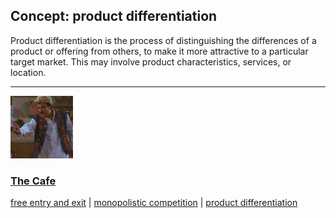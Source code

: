 ## Concept: product differentiation

Product differentiation is the process of distinguishing the differences of a product or offering from others, to make it more attractive to a particular target market. This may involve product characteristics, services, or location.

<hr>
<div class="clip-listing">
<img src="media/icons/cafe_clip2.jpg" alt="The Cafe icon">

### [The Cafe](/clip/21/)

[free entry and exit](/concept/free-entry-and-exit/) | [monopolistic competition](/concept/monopolistic-competition/) | [product differentiation](/concept/product-differentiation/)
</div>

